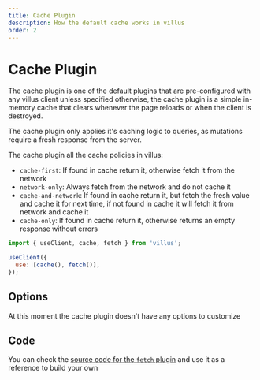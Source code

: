 ```yaml
---
title: Cache Plugin
description: How the default cache works in villus
order: 2
---
```


# Cache Plugin

The cache plugin is one of the default plugins that are pre-configured with any villus client unless specified otherwise, the cache plugin is a simple in-memory cache that clears whenever the page reloads or when the client is destroyed.

The cache plugin only applies it's caching logic to queries, as mutations require a fresh response from the server.

The cache plugin all the cache policies in villus:

- `cache-first`: If found in cache return it, otherwise fetch it from the network
- `network-only`: Always fetch from the network and do not cache it
- `cache-and-network`: If found in cache return it, but fetch the fresh value and cache it for next time, if not found in cache it will fetch it from network and cache it
- `cache-only`: If found in cache return it, otherwise returns an empty response without errors

```js
import { useClient, cache, fetch } from 'villus';

useClient({
  use: [cache(), fetch()],
});
```

## Options

At this moment the cache plugin doesn't have any options to customize

## Code

You can check the [source code for the `fetch` plugin](https://github.com/logaretm/villus/blob/master/src/fetch.ts) and use it as a reference to build your own
